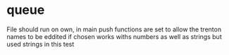 # queue
File should run on own, in main push functions are set to allow the trenton names to be eddited if chosen
works withs numbers as well as strings but used strings in this test
